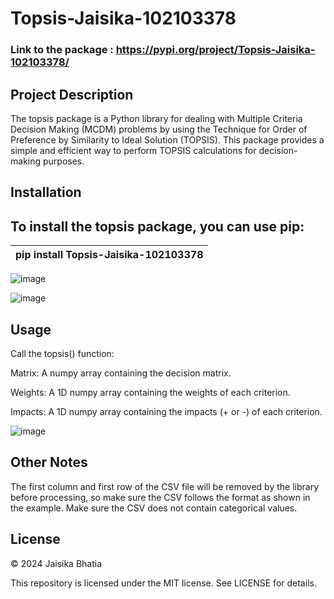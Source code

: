 # Topsis-Jaisika-102103378

### Link to the package : https://pypi.org/project/Topsis-Jaisika-102103378/

## Project Description

The topsis package is a Python library for dealing with Multiple Criteria Decision Making (MCDM) problems by using the Technique for Order of Preference by Similarity to Ideal Solution (TOPSIS). This package provides a simple and efficient way to perform TOPSIS calculations for decision-making purposes.

## Installation

To install the topsis package, you can use pip:
 --------------------------------------
| pip install Topsis-Jaisika-102103378 |
|--------------------------------------|





![image](https://github.com/user-attachments/assets/76f2bddb-9a5f-4c35-991f-eb7a27cc4196)

![image](https://github.com/user-attachments/assets/982e65b4-b75d-418b-94fc-149a1628a3f0)


## Usage

Call the topsis() function:

Matrix: A numpy array containing the decision matrix.

Weights: A 1D numpy array containing the weights of each criterion.

Impacts: A 1D numpy array containing the impacts (+ or -) of each criterion.


![image](https://github.com/user-attachments/assets/d21c0cbd-a20c-4871-9ad7-3e0144c3314a)




## Other Notes

The first column and first row of the CSV file will be removed by the library before processing, so make sure the CSV follows the format as shown in the example.
Make sure the CSV does not contain categorical values.

## License

© 2024 Jaisika Bhatia

This repository is licensed under the MIT license. See LICENSE for details.

